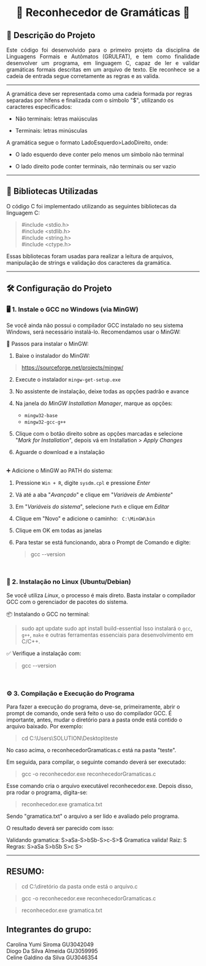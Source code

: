 <h1 align="center">🧠 Reconhecedor de Gramáticas 📘</h1>

## 📄 Descrição do Projeto
<p align="justify">
 Este código foi desenvolvido para o primeiro projeto da disciplina de Linguagens Formais e Autômatos (GRULFAT), e tem como finalidade desenvolver um programa, em linguagem C, 
capaz de ler e validar gramáticas formais descritas em um arquivo de texto. 
Ele reconhece se a cadeia de entrada segue corretamente as regras e 
as valida.

--------------------------------------------------------------------------

A gramática deve ser representada como uma cadeia formada por regras separadas por hífens e finalizada com o símbolo "$", utilizando os caracteres especificados:

- Não terminais: letras maiúsculas

- Terminais: letras minúsculas

A gramática segue o formato LadoEsquerdo>LadoDireito, onde:

- O lado esquerdo deve conter pelo menos um símbolo não terminal

- O lado direito pode conter terminais, não terminais ou ser vazio

--------------------------------------------------------------------------

## 🧰 Bibliotecas Utilizadas
O código C foi implementado utilizando as seguintes bibliotecas da linguagem C:

>#include <stdio.h> <br>
>#include <stdlib.h> <br>
>#include <string.h> <br>
>#include <ctype.h>

Essas bibliotecas foram usadas para realizar a leitura de arquivos, manipulação de strings e validação dos caracteres da gramática.


--------------------------------------------------------------------------

##  🛠️ Configuração do Projeto

### 🖥️ 1. Instale o GCC no Windows (via MinGW)
Se você ainda não possui o compilador GCC instalado no seu sistema Windows, será necessário instalá-lo. Recomendamos usar o MinGW:

🔽 Passos para instalar o MinGW:
1. Baixe o instalador do MinGW:
> https://sourceforge.net/projects/mingw/

2. Execute o instalador `mingw-get-setup.exe`
3. No assistente de instalação, deixe todas as opções padrão e avance
4. Na janela do *MinGW Installation Manager*, marque as opções:
   - `mingw32-base`
   - `mingw32-gcc-g++`

5. Clique com o botão direito sobre as opções marcadas e selecione "*Mark for Installation*", depois vá em Installation > *Apply Changes*
6. Aguarde o download e a instalação
<br>
➕ Adicione o MinGW ao PATH do sistema:

1. Pressione `Win + R`, digite `sysdm.cpl` e pressione *Enter*

2. Vá até a aba "*Avançado*" e clique em "*Variáveis de Ambiente*"

3. Em "*Variáveis do sistema*", selecione `Path` e clique em *Editar*

4. Clique em "Novo" e adicione o caminho: ` C:\MinGW\bin`

5. Clique em OK em todas as janelas

6. Para testar se está funcionando, abra o Prompt de Comando e digite:
   > gcc --version

<br> 

### 🐧 2. Instalação no Linux (Ubuntu/Debian)
Se você utiliza *Linux*, o processo é mais direto. Basta instalar o compilador GCC com o gerenciador de pacotes do sistema.

📦 Instalando o GCC no terminal:
> sudo apt update
> sudo apt install build-essential
Isso instalará o `gcc`, `g++`, `make` e outras ferramentas essenciais para desenvolvimento em C/C++.

✅ Verifique a instalação com:
> gcc --version

<br> 

### ⚙️ 3. Compilação e Execução do Programa

Para fazer a execução do programa, deve-se, primeiramente, abrir o prompt de comando, onde será 
feito o uso do compilador GCC. É importante, antes, mudar o diretório para a 
pasta onde está contido o arquivo baixado. Por exemplo:

> cd C:\Users\SOLUTION\Desktop\teste

No caso acima, o reconhecedorGramaticas.c está na pasta "teste".

Em seguida, para compilar, o seguinte comando deverá ser executado:

> gcc -o reconhecedor.exe reconhecedorGramaticas.c

Esse comando cria o arquivo executável reconhecedor.exe. Depois disso,
pra rodar o programa, digita-se:

> reconhecedor.exe gramatica.txt

Sendo "gramatica.txt" o arquivo a ser lido e avaliado pelo programa.

O resultado deverá ser parecido com isso:

Validando gramatica: S>aSa-S>bSb-S>c-S>$
Gramatica valida!
Raiz: S
Regras:
  S>aSa
  S>bSb
  S>c
  S>
 
--------------------------------------------------------------------------

## RESUMO:

> cd C:\diretório da pasta onde está o arquivo.c

> gcc -o reconhecedor.exe reconhecedorGramaticas.c

> reconhecedor.exe gramatica.txt

</p>

## Integrantes do grupo:  
Carolina Yumi Siroma GU3042049  
Diogo Da Silva Almeida GU3059995  
Celine Galdino da Silva GU3046354
